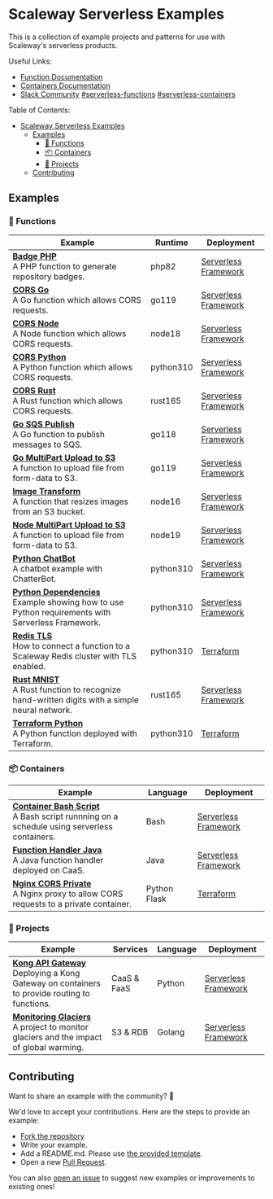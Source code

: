 # Scaleway Serverless Examples

This is a collection of example projects and patterns for use with Scaleway's serverless products.

Useful Links:

- [Function Documentation](https://www.scaleway.com/en/docs/serverless/functions/)
- [Containers Documentation](https://www.scaleway.com/en/docs/serverless/containers/)
- [Slack Community][slack-scaleway] [#serverless-functions][slack-functions] [#serverless-containers][slack-containers]

[slack-scaleway]: https://slack.scaleway.com/
[slack-functions]: https://scaleway-community.slack.com/app_redirect?channel=serverless-functions
[slack-containers]: https://scaleway-community.slack.com/app_redirect?channel=serverless-containers

Table of Contents:

- [Scaleway Serverless Examples](#scaleway-serverless-examples)
  - [Examples](#examples)
    - [🚀 Functions](#-functions)
    - [📦 Containers](#-containers)
    - [💜 Projects](#-projects)
  - [Contributing](#contributing)

## Examples

### 🚀 Functions

<!-- markdownlint-disable MD033 -->
| Example                                                                                                                                            | Runtime   | Deployment             |
|----------------------------------------------------------------------------------------------------------------------------------------------------|-----------|------------------------|
| **[Badge PHP](functions/badge-php/README.md)** <br/> A PHP function to generate repository badges.                                                 | php82     | [Serverless Framework] |
| **[CORS Go](functions/cors-go/README.md)** <br/> A Go function which allows CORS requests.                                                         | go119     | [Serverless Framework] |
| **[CORS Node](functions/cors-node/README.md)** <br/> A Node function which allows CORS requests.                                                   | node18    | [Serverless Framework] |
| **[CORS Python](functions/cors-python/README.md)** <br/> A Python function which allows CORS requests.                                             | python310 | [Serverless Framework] |
| **[CORS Rust](functions/cors-rust/README.md)** <br/> A Rust function which allows CORS requests.                                                   | rust165   | [Serverless Framework] |
| **[Go SQS Publish](functions/go-mnq-sqs-publish/README.md)** <br/> A Go function to publish messages to SQS.                                       | go118     | [Serverless Framework] |
| **[Go MultiPart Upload to S3](functions/go-upload-file-s3-multipart)** <br/> A function to upload file from form-data to S3.                       | go119     | [Serverless Framework] |
| **[Image Transform](functions/image-transform-node/README.md)** <br/> A function that resizes images from an S3 bucket.                            | node16    | [Serverless Framework] |
| **[Node MultiPart Upload to S3](functions/node-upload-file-s3-multipart/README.md)** <br/> A function to upload file from form-data to S3.         | node19    | [Serverless Framework] |
| **[Python ChatBot](functions/python-dependencies/README.md)** <br/> A chatbot example with ChatterBot.                                             | python310 | [Serverless Framework] |
| **[Python Dependencies](functions/python-dependencies/README.md)** <br/> Example showing how to use Python requirements with Serverless Framework. | python310 | [Serverless Framework] |
| **[Redis TLS](functions/redis-tls/README.md)** <br/> How to connect a function to a Scaleway Redis cluster with TLS enabled.                       | python310 | [Terraform]            |
| **[Rust MNIST](functions/rust-mnist/README.md)** <br/> A Rust function to recognize hand-written digits with a simple neural network.              | rust165   | [Serverless Framework] |
| **[Terraform Python](functions/terraform-python-example/README.md)** <br/> A Python function deployed with Terraform.                              | python310 | [Terraform]            |

### 📦 Containers

| Example                                                                                                                                      | Language     | Deployment             |
|----------------------------------------------------------------------------------------------------------------------------------------------|--------------|------------------------|
| **[Container Bash Script](containers/bash-scheduled-job/README.md)** <br/> A Bash script runnning on a schedule using serverless containers. | Bash         | [Serverless Framework] |
| **[Function Handler Java](containers/bash-scheduled-job/README.md)** <br/> A Java function handler deployed on CaaS.                         | Java         | [Serverless Framework] |
| **[Nginx CORS Private](containers/nginx-cors-private/README.md)** <br/> A Nginx proxy to allow CORS requests to a private container.         | Python Flask | [Terraform]            |

### 💜 Projects

| Example                                                                                                                                   | Services    | Language | Deployment             |
|-------------------------------------------------------------------------------------------------------------------------------------------|-------------|----------|------------------------|
| **[Kong API Gateway](projects/kong-api-gateway/README.md)** <br/> Deploying a Kong Gateway on containers to provide routing to functions. | CaaS & FaaS | Python   | [Serverless Framework] |
| **[Monitoring Glaciers](projects/blogpost-glacier/README.md)** <br/> A project to monitor glaciers and the impact of global warming.      | S3 & RDB    | Golang   | [Serverless Framework] |

[Serverless Framework]: https://github.com/scaleway/serverless-scaleway-functions
[Terraform]: https://registry.terraform.io/providers/scaleway/scaleway/latest/docs

## Contributing

Want to share an example with the community? 🚀

We'd love to accept your contributions. Here are the steps to provide an example:

- [Fork the repository](https://github.com/scaleway/serverless-examples/fork)
- Write your example.
- Add a README.md. Please use [the provided template](docs/templates/readme-example-template.md).
- Open a new [Pull Request](https://github.com/scaleway/serverless-examples/compare).

You can also [open an issue](https://github.com/scaleway/serverless-examples/issues/new) to suggest new examples or improvements to existing ones!
